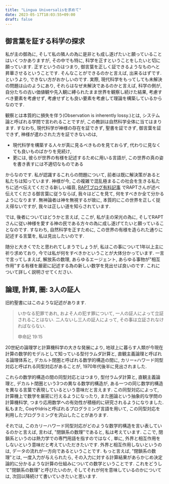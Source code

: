 ```yaml
---
title: "Lingua Universalisを求めて"
date: 2023-05-17T18:03:55+09:00
draft: false
---
```


## 御言葉を証する科学の探求

私が主の御為に, そして私の隣人の為に是非とも成し遂げたいと願っていることはいくつかありますが,
その中でも特に, 科学を正すということをしたいと切に願っています. 正すというのはつまり,
御言葉を正しく証できるようなものへと昇華させるということです. そんなことができるのかと言えば,
出来るはずです. というより, できない方がおかしいのです. 実際, 現代科学をもってしても未解決の問題は山のようにあり,
それらはなぜ未解決であるのかと言えば, 科学の側が, 自分たちの古い価値観や先入観に縛られたまま世界を観察し続けた結果,
考慮すべき要素を考慮せず, 考慮せずとも良い要素を考慮して理論を構築しているからなのです.

観察とは本質的に損失を伴う(Observation is inherently lossy.)とは, システム論と呼ばれる学問で言われることですが,
この教訓は自然科学全体に当てはまります. すなわち, 現代科学が神様の存在を証できず, 聖書を証できず, 御言葉を証できず,
神様が遣わされた方を証できないのは, 

* 現代科学を構築する人々が真に見るべきものを見ておらず, 代わりに見なくても良いものばかりを見続け,
* 更には, 彼らが世界の有様を記述するために用いる言語が, この世界の真の姿を書き表すには不適切なものである

からなのです. 私が認識するこれらの問題について, 前者は既に解決策があると私たちは知っています.
神様が今, この複雑で混乱極まるこの社会を生きる私たちに述べ伝えてくださる新しい福音, [RAPTブログ有料記事](https://rapt-neo.com/?page_id=30947)
でRAPTさんが述べ伝えてくださる御言葉に従うならば, 我々はどこを見て, 何をすべきか全て分かるようになります.
無神論者は神を無視するが故に, 本質的にこの世界を正しく捉え得ないですが, 我々は正しい道を知らされています.

では, 後者についてはどうかと言えば, ここが, 私が主の栄光の為に, そしてRAPTさんに従い神様を愛する神の民である方々の為に成し遂げてたいと願っていることなのです.
すなわち, 自然科学を正すために, この世界の有様を造られた通りに記述する言葉を, 私は見出したいのです.

随分と大きくでたと思われてしまうでしょうが, 私はこの事について1年以上主に祈り求めており, 今では私が何をすべきかということが大体分かっています.
一言で言ってしまえば, 解放系の数理, あらゆるエージェント, あらゆる事物が"相互作用"する有様を厳密に記述する為の新しい数学を見出せば良いのです.
これについて詳しく説明させてください.

## 論理, 計算, 圏: 3人の証人
旧約聖書にはこのような記述があります.

> いかなる犯罪であれ, およそ人の犯す罪について, 一人の証人によって立証されることはない.
> 二人ないし三人の証人によって, その事は立証されなければならない.
> 
> 申命記 19:15

20世紀の論理学と計算機科学の大きな発展により, 地球上に暮らす人類が今現在計算の数学的モデルとして知っている型付ラムダ計算と,
直観主義論理と呼ばれる論理体系と, デカルト閉圏と呼ばれる数学的構造の間に, カリー=ハワード同型対応と呼ばれる同型対応があることが, 1970年代後半に見出されました.

これらの数学的構造の間の同型対応とはつまり, 
型付ラムダ計算と, 直観主義論理と, デカルト閉圏という3つの異なる数学的構造が, ある一つの同じ数学的構造を異なる言葉で表現しているという意味だと言えます.
この同型対応によって, 計算機上で数学を厳密に行えるようになったり, また圏論という抽象的な学問の計算機科学, 
つまり応用数学への有効性が積極的に研究されるようになりました.
私もまた, CoqやIdrisと呼ばれるプログラミング言語を用いて, この同型対応を利用したプログラミングを沢山したことがあります.

それでは, このカリーハワード同型対応がどのような数学的構造を言い表しているのかと言えば, 言わば, "閉鎖系の数理"であると, 私は考えています.
ここで, 閉鎖系というのは熱力学での専門用語を指すのではなく, 単に, 外界と相互作用をしないという意味だと考えていただきたいです.
外界と相互作用しないというのは, データの流れが一方向であるということです. もっと言えば, "閉鎖系の数理"とは, 一度入力が与えられたら, 
その入力に対する計算結果があらかじめ決定論的に分かるような計算の仕組みについての数学ということです. 
これをどうして"閉鎖系の数理"と呼びたいのか, そしてそれが何を意味しているのかについては, 次回以降続けて書いていきたいと思います.

<!--
この性質は良いように見えますが,
実のところ, 私たちが慣れ親しんでいる計算機はそのようにはなっていません. なぜなら, 私たちの使うコンピュータは, 買ったばかりの状態では皆同じ状態のOSであったとしても,
ユーザである私たちとコンピュータがやり取りし, 自分の好きなプログラムを入れられる, すなわち, プログラムを入れ替えることでコンピュータの挙動を変えることができるからです.
つまり, コンピュータと私たちユーザとの間の"相互作用"によって, コンピュータが自身の挙動を変更することができるようになっているのです.

<!--
当たり前のような指摘ですが, 現在私たち人類が数学的概念として知っている計算のモデルには, この相互作用という点が考慮されていません.
私たちの今使っているコンピュータはチューリングマシンという数学的な計算モデルが元になっているとよく言われますが, このチューリングマシンというのは,
先程言及したラムダ計算と計算能力が厳密に等価であることが知られています. そして, チューリングマシンとはまさに, ユーザの入力に対して, 
結果がいつも決まっている(いつまでも結果が定まらない場合も含めて)ような計算モデルなのです. チューリングマシンに対して, インプットを通じて新しいプログラムを
入れる事は叶いません. つまり, 先程言及した"閉鎖系の数理"というのは, この

私が今からお話することは, 犯罪についてのことではないのですが, 3人の証人を得ていることです.
その証人とは, 論理, 計算, 圏という3つの数学の分野であり, それらが証するものは, 
-->